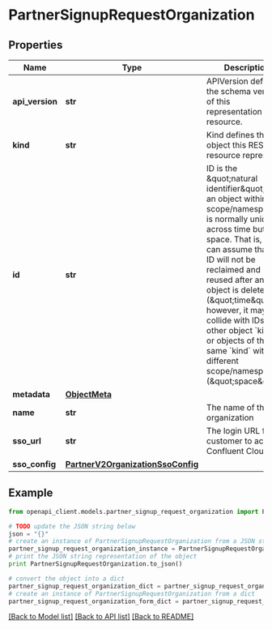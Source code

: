 # PartnerSignupRequestOrganization


## Properties
Name | Type | Description | Notes
------------ | ------------- | ------------- | -------------
**api_version** | **str** | APIVersion defines the schema version of this representation of a resource. | [optional] [readonly] 
**kind** | **str** | Kind defines the object this REST resource represents. | [optional] [readonly] 
**id** | **str** | ID is the \&quot;natural identifier\&quot; for an object within its scope/namespace; it is normally unique across time but not space. That is, you can assume that the ID will not be reclaimed and reused after an object is deleted (\&quot;time\&quot;); however, it may collide with IDs for other object &#x60;kinds&#x60; or objects of the same &#x60;kind&#x60; within a different scope/namespace (\&quot;space\&quot;). | [optional] [readonly] 
**metadata** | [**ObjectMeta**](ObjectMeta.md) |  | [optional] 
**name** | **str** | The name of the organization | 
**sso_url** | **str** | The login URL for the customer to access Confluent Cloud | [optional] [readonly] 
**sso_config** | [**PartnerV2OrganizationSsoConfig**](PartnerV2OrganizationSsoConfig.md) |  | 

## Example

```python
from openapi_client.models.partner_signup_request_organization import PartnerSignupRequestOrganization

# TODO update the JSON string below
json = "{}"
# create an instance of PartnerSignupRequestOrganization from a JSON string
partner_signup_request_organization_instance = PartnerSignupRequestOrganization.from_json(json)
# print the JSON string representation of the object
print PartnerSignupRequestOrganization.to_json()

# convert the object into a dict
partner_signup_request_organization_dict = partner_signup_request_organization_instance.to_dict()
# create an instance of PartnerSignupRequestOrganization from a dict
partner_signup_request_organization_form_dict = partner_signup_request_organization.from_dict(partner_signup_request_organization_dict)
```
[[Back to Model list]](../ccloud/README.md#documentation-for-models) [[Back to API list]](../ccloud/README.md#documentation-for-api-endpoints) [[Back to README]](../ccloud/README.md)



